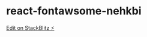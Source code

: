 # react-fontawsome-nehkbi

[Edit on StackBlitz ⚡️](https://stackblitz.com/edit/react-fontawsome-nehkbi)